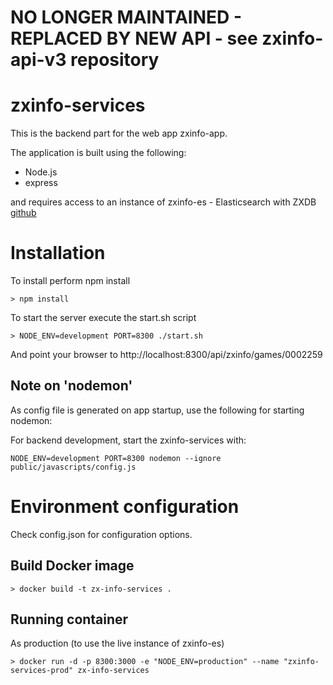 # NO LONGER MAINTAINED - REPLACED BY NEW API - see zxinfo-api-v3 repository
#
# zxinfo-services
This is the backend part for the web app zxinfo-app.

The application is built using the following:

* Node.js
* express

and requires access to an instance of zxinfo-es - Elasticsearch with ZXDB [github](https://github.com/thomasheckmann/zxinfo-es)


# Installation
To install perform npm install
````
> npm install
````

To start the server execute the start.sh script

````
> NODE_ENV=development PORT=8300 ./start.sh
````

And point your browser to http://localhost:8300/api/zxinfo/games/0002259

## Note on 'nodemon'
As config file is generated on app startup, use the following for starting nodemon:

For backend development, start the zxinfo-services with:

````
NODE_ENV=development PORT=8300 nodemon --ignore public/javascripts/config.js
````

# Environment configuration
Check config.json for configuration options.

## Build Docker image

````
> docker build -t zx-info-services .
````

## Running container

As production (to use the live instance of zxinfo-es)
````
> docker run -d -p 8300:3000 -e "NODE_ENV=production" --name "zxinfo-services-prod" zx-info-services
````
